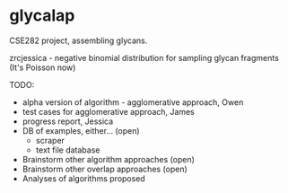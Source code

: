# glycalap
CSE282 project, assembling glycans.

zrcjessica - negative binomial distribution for sampling glycan fragments (It's Poisson now)

TODO:
- alpha version of algorithm - agglomerative approach, Owen
- test cases for agglomerative approach, James
- progress report, Jessica
- DB of examples, either... (open)
	- scraper
	- text file database
- Brainstorm other algorithm approaches (open)
- Brainstorm other overlap approaches (open)
- Analyses of algorithms proposed
